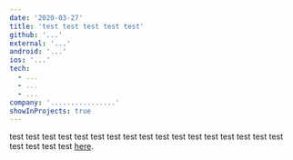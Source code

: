 ```yaml
---
date: '2020-03-27'
title: 'test test test test test'
github: '...'
external: '...'
android: '...'
ios: '...'
tech:
  - ...
  - ...
  - ...
company: '................'
showInProjects: true
---
```


test test test test test test test test test test test test test test test test test test test test test 
[here](https://www.google.com).